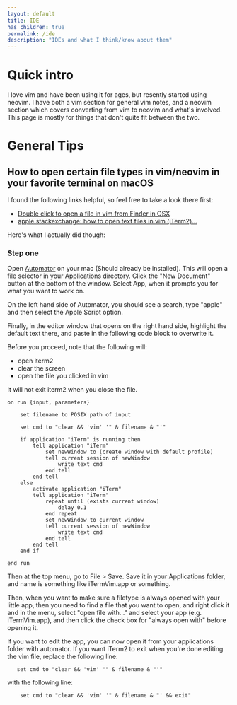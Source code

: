 ```yaml
---
layout: default
title: IDE
has_children: true
permalink: /ide
description: "IDEs and what I think/know about them"
---
```


# Quick intro
I love vim and have been using it for ages, but resently started using neovim.
I have both a vim section for general vim notes, and a neovim section which covers
converting from vim to neovim and what's involved. This page is mostly for things
that don't quite fit between the two.

# General Tips

## How to open certain file types in vim/neovim in your favorite terminal on macOS

I found the following links helpful, so feel free to take a look there first:

- [Double click to open a file in vim from Finder in OSX](https://www.mattcrampton.com/blog/doubleclick_to_open_in_vim_on_osx/)
- [apple.stackexchange: how to open text files in vim (iTerm2)...](https://apple.stackexchange.com/a/444250)

Here's what I actually did though:

### Step one
Open [Automator](https://support.apple.com/nl-nl/guide/automator/welcome/mac) on your mac (Should already be installed). This will open a file selector in your Applications directory. Click the "New Document" button at the bottom of the window. Select App, when it prompts you for what you want to work on. 

On the left hand side of Automator, you should see a search, type "apple" and then select the Apple Script option.

Finally, in the editor window that opens on the right hand side, highlight the default text there, and paste in the following code block to overwrite it.

Before you proceed, note that the following will:
- open iterm2
- clear the screen
- open the file you clicked in vim

It will not exit iterm2 when you close the file.

```applescript
on run {input, parameters}
    
    set filename to POSIX path of input
    
    set cmd to "clear && 'vim' '" & filename & "'"
    
    if application "iTerm" is running then
        tell application "iTerm"
            set newWindow to (create window with default profile)
            tell current session of newWindow
                write text cmd
            end tell
        end tell
    else
        activate application "iTerm"
        tell application "iTerm"
            repeat until (exists current window)
                delay 0.1
            end repeat
            set newWindow to current window
            tell current session of newWindow
                write text cmd
            end tell
        end tell
    end if
    
end run
```

Then at the top menu, go to File > Save. Save it in your Applications folder, and name is something like iTermVim.app or something.

Then, when you want to make sure a filetype is always opened with your little app, then you need to find a file that you want to open, and right click it and in the menu, select "open file with..." and select your app (e.g. iTermVim.app), and then click the check box for "always open with" before opening it.

If you want to edit the app, you can now open it from your applications folder with automator. If you want iTerm2 to exit when you're done editing the vim file, replace the following line:

```applescript
   set cmd to "clear && 'vim' '" & filename & "'"
```

with the following line:

```applescript
    set cmd to "clear && 'vim' '" & filename & "' && exit"
```
